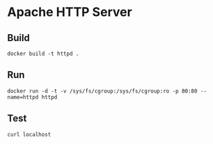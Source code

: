 # Apache HTTP Server

## Build

    docker build -t httpd .

## Run

    docker run -d -t -v /sys/fs/cgroup:/sys/fs/cgroup:ro -p 80:80 --name=httpd httpd

## Test

    curl localhost
